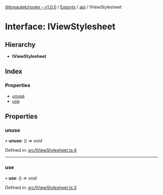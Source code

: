 [@breautek/router - v1.0.0](../README.md) / [Exports](../modules.md) / [api](../modules/api.md) / IViewStylesheet

# Interface: IViewStylesheet

## Hierarchy

* **IViewStylesheet**

## Index

### Properties

* [unuse](api.iviewstylesheet.md#unuse)
* [use](api.iviewstylesheet.md#use)

## Properties

### unuse

• **unuse**: () => *void*

Defined in: [src/IViewStylesheet.ts:4](https://github.com/breautek/router/blob/d7a4785/src/IViewStylesheet.ts#L4)

___

### use

• **use**: () => *void*

Defined in: [src/IViewStylesheet.ts:3](https://github.com/breautek/router/blob/d7a4785/src/IViewStylesheet.ts#L3)
